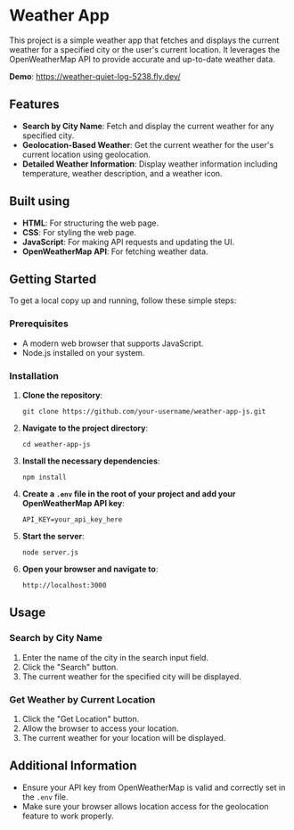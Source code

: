 # Weather App

This project is a simple weather app that fetches and displays the current weather for a specified city or the user's current location. It leverages the OpenWeatherMap API to provide accurate and up-to-date weather data.

**Demo**: https://weather-quiet-log-5238.fly.dev/

## Features

- **Search by City Name**: Fetch and display the current weather for any specified city.
- **Geolocation-Based Weather**: Get the current weather for the user's current location using geolocation.
- **Detailed Weather Information**: Display weather information including temperature, weather description, and a weather icon.

## Built using

- **HTML**: For structuring the web page.
- **CSS**: For styling the web page.
- **JavaScript**: For making API requests and updating the UI.
- **OpenWeatherMap API**: For fetching weather data.

## Getting Started

To get a local copy up and running, follow these simple steps:

### Prerequisites

- A modern web browser that supports JavaScript.
- Node.js installed on your system.

### Installation

1. **Clone the repository**:

   `git clone https://github.com/your-username/weather-app-js.git`
   
3. **Navigate to the project directory**:

   `cd weather-app-js`
   
5. **Install the necessary dependencies**:

   `npm install`
   
7. **Create a `.env` file in the root of your project and add your OpenWeatherMap API key**:

    `API_KEY=your_api_key_here`
   
9. **Start the server**:

    `node server.js`
    
12. **Open your browser and navigate to**:

    `http://localhost:3000`
    
## Usage

### Search by City Name

1. Enter the name of the city in the search input field.
2. Click the "Search" button.
3. The current weather for the specified city will be displayed.

### Get Weather by Current Location

1. Click the "Get Location" button.
2. Allow the browser to access your location.
3. The current weather for your location will be displayed.

## Additional Information

- Ensure your API key from OpenWeatherMap is valid and correctly set in the `.env` file.
- Make sure your browser allows location access for the geolocation feature to work properly.
